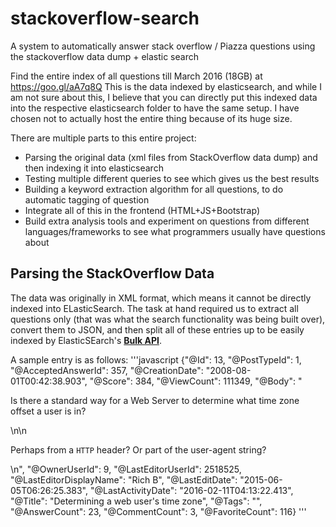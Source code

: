 # stackoverflow-search
A system to automatically answer stack overflow / Piazza questions using the stackoverflow data dump + elastic search

Find the entire index of all questions till March 2016 (18GB) at https://goo.gl/aA7q8Q
This is the data indexed by elasticsearch, and while I am not sure about this, I believe that you can directly put this indexed data into the respective elasticsearch folder to have the same setup. I have chosen not to actually host the entire thing because of its huge size.

There are multiple parts to this entire project:
- Parsing the original data (xml files from StackOverflow data dump) and then indexing it into elasticsearch
- Testing multiple different queries to see which gives us the best results
- Building a keyword extraction algorithm for all questions, to do automatic tagging of question
- Integrate all of this in the frontend (HTML+JS+Bootstrap)
- Build extra analysis tools and experiment on questions from different languages/frameworks to see what programmers usually have questions about


## Parsing the StackOverflow Data
The data was originally in XML format, which means it cannot be directly indexed into ELasticSearch. The task at hand required us to extract all questions only (that was what the search functionality was being built over), convert them to JSON, and then split all of these entries up to be easily indexed by ElasticSEarch's [__Bulk API__](https://www.elastic.co/guide/en/elasticsearch/reference/current/docs-bulk.html).

A sample entry is as follows:
'''javascript
{"@Id": 13, "@PostTypeId": 1, "@AcceptedAnswerId": 357, "@CreationDate": "2008-08-01T00:42:38.903", "@Score": 384, "@ViewCount": 111349, "@Body": "<p>Is there a standard way for a Web Server to determine what time zone offset a user is in? </p>\n\n<p>Perhaps from a <code>HTTP</code> header? Or part of the user-agent string?</p>\n", "@OwnerUserId": 9, "@LastEditorUserId": 2518525, "@LastEditorDisplayName": "Rich B", "@LastEditDate": "2015-06-05T06:26:25.383", "@LastActivityDate": "2016-02-11T04:13:22.413", "@Title": "Determining a web user's time zone", "@Tags": "<html><browser><timezone><timezoneoffset>", "@AnswerCount": 23, "@CommentCount": 3, "@FavoriteCount": 116}
'''

